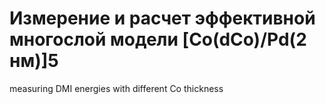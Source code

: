 # Измерение и расчет эффективной многослой модели [Co(dCo)/Pd(2 нм)]5
measuring DMI energies with different Co thickness
